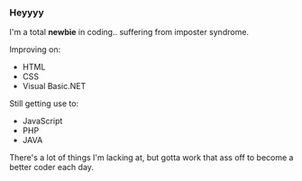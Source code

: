 ### Heyyyy

I'm a total **newbie** in coding.. suffering from imposter syndrome.

Improving on:
* HTML
* CSS
* Visual Basic.NET

Still getting use to:
* JavaScript
* PHP
* JAVA

There's a lot of things I'm lacking at, but gotta work that ass off to become a better coder each day.
